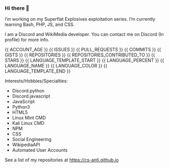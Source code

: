 ### Hi there 👋

I’m working on my Superflat Explosives exploitation series.
I’m currently learning Bash, PHP, JS, and CSS.


I am a Discord and WikiMedia developer. You can contact me on Discord (In profile) for more info.

{{ ACCOUNT_AGE }}
{{ ISSUES }}
{{ PULL_REQUESTS }}
{{ COMMITS }}
{{ GISTS }}
{{ REPOSITORIES }}
{{ REPOSITORIES_CONTRIBUTED_TO }}
{{ STARS }}
{{ LANGUAGE_TEMPLATE_START }}
{{ LANGUAGE_PERCENT }}
{{ LANGUAGE_NAME }}
{{ LANGUAGE_COLOR }}
{{ LANGUAGE_TEMPLATE_END }}


Interests/Hobbies/Specialties:

* Discord.python
* Discord.javascript
* JavaScript
* Python3
* HTML5
* Linux Mint CMD
* Kali Linux CMD
* NPM 
* CSS
* Social Engineering 
* WikipediaAPI
* Automated User Accounts

See a list of my repositories at https://cs-anti.github.io
